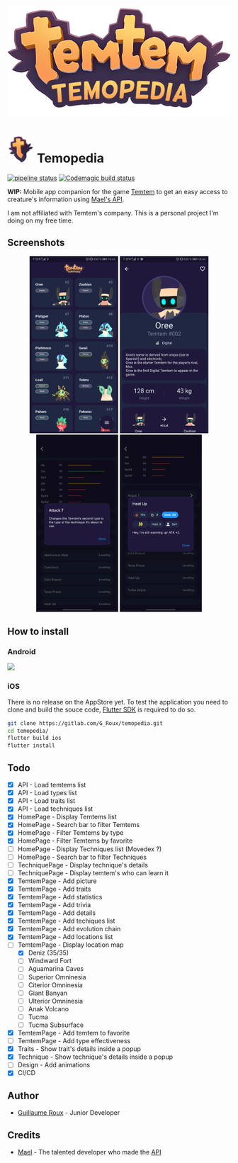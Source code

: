 <div align="center">
    <img src="assets/logo.png">
</div>

# <img src="assets/icon.png" height="60"> Temopedia

[![pipeline status](https://img.shields.io/gitlab/pipeline/G_Roux/temopedia)](https://gitlab.com/G_Roux/temopedia/commits/master)
[![Codemagic build status](https://api.codemagic.io/apps/5e4ae040000fe09eb5c118e7/5e4ae040000fe09eb5c118e6/status_badge.svg)](https://codemagic.io/apps/5e4ae040000fe09eb5c118e7/5e4ae040000fe09eb5c118e6/latest_build)

**WIP:** Mobile app companion for the game [Temtem](https://crema.gg/games/temtem/) to get an easy access to creature's information using [Mael's API](#credits).

I am not affiliated with Temtem's company. This is a personal project I'm doing on my free time.

## Screenshots

<div align="center">
    <img src="flutter_01.png" height="400">
    <img src="flutter_02.png" height="400">
    <img src="flutter_03.png" height="400">
    <img src="flutter_04.png" height="400">
</div>

## How to install

### Android

[<img src="https://play.google.com/intl/en_us/badges/static/images/badges/en_badge_web_generic.png" height="200">](https://play.google.com/store/apps/details?id=com.maniak.temopedia)

### iOS

There is no release on the AppStore yet.
To test the application you need to clone and build the souce code, [Flutter SDK](https://flutter.dev/) is required to do so.

``` bash
git clone https://gitlab.com/G_Roux/temopedia.git
cd temopedia/
flutter build ios
flutter install
```

## Todo

* [x] API - Load temtems list
* [x] API - Load types list
* [x] API - Load traits list
* [x] API - Load techniques list
* [x] HomePage - Display Temtems list
* [x] HomePage - Search bar to filter Temtems
* [x] HomePage - Filter Temtems by type
* [x] HomePage - Filter Temtems by favorite
* [ ] HomePage - Display Techniques list (Movedex ?)
* [ ] HomePage - Search bar to filter Techniques
* [ ] TechniquePage - Display technique's details
* [ ] TechniquePage - Display temtem's who can learn it
* [x] TemtemPage - Add picture
* [x] TemtemPage - Add traits
* [x] TemtemPage - Add statistics
* [x] TemtemPage - Add trivia
* [x] TemtemPage - Add details
* [x] TemtemPage - Add techiques list
* [x] TemtemPage - Add evolution chain
* [x] TemtemPage - Add locations list
* [ ] TemtemPage - Display location map
    * [x] Deniz (35/35)
    * [ ] Windward Fort
    * [ ] Aguamarina Caves
    * [ ] Superior Omninesia
    * [ ] Citerior Omninesia
    * [ ] Giant Banyan
    * [ ] Ulterior Omninesia
    * [ ] Anak Volcano
    * [ ] Tucma
    * [ ] Tucma Subsurface
* [x] TemtemPage - Add temtem to favorite
* [ ] TemtemPage - Add type effectiveness
* [x] Traits - Show trait's details inside a popup
* [x] Technique - Show technique's details inside a popup
* [ ] Design - Add animations
* [x] CI/CD

## Author

* [Guillaume Roux](https://gitlab.com/G_Roux) - Junior Developer

## Credits

* [Mael](https://github.com/maael) - The talented developer who made the [API](https://github.com/maael/temtem-api)

